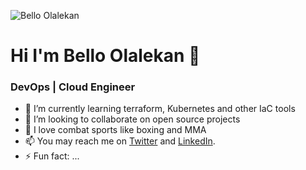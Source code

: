 ![Bello Olalekan](https://drive.google.com/file/d/1hX7EnaWonqn7G5CqZwDx_uTsF8k6EEKg/view?usp=sharing)

# Hi I'm Bello Olalekan 👋
### DevOps | Cloud Engineer 
<!--
**bello-olalekan/bello-olalekan** is a ✨ _special_ ✨ repository because its `README.md` (this file) appears on your GitHub profile.
Here are some ideas to get you started:
-->

- 🌱 I’m currently learning terraform, Kubernetes and other IaC tools
- 👯 I’m looking to collaborate on open source projects
- 💬 I love combat sports like boxing and MMA
- 📫 You may reach me on [Twitter](https://www.twitter.com/olalekanQBello) and [LinkedIn](https://www.linkedin.com/in/bello-olalekan).
- ⚡ Fun fact: ...
